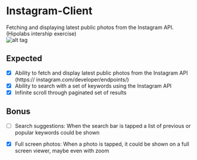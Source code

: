 # Instagram-Client
Fetching and displaying latest public photos from the Instagram API. (Hipolabs intership exercise)  
![alt tag](http://g.recordit.co/n7xcrlRTWI.gif)
## Expected
- [x] Ability to fetch and display latest public photos from the Instagram API (https://
instagram.com/developer/endpoints/)
- [x] Ability to search with a set of keywords using the Instagram API
- [x] Infinite scroll through paginated set of results

## Bonus
- [ ] Search suggestions: When the search bar is tapped a list of previous or popular keywords could be shown
- [x] Full screen photos: When a photo is tapped, it could be shown on a full screen viewer, maybe even with zoom

